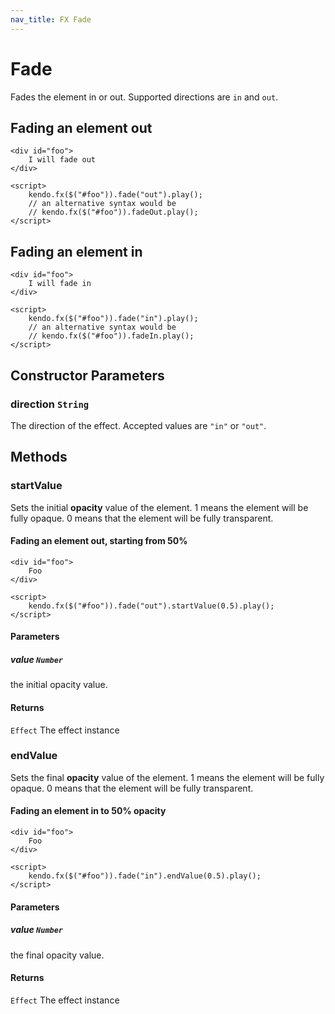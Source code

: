 ```yaml
---
nav_title: FX Fade
---
```


# Fade

Fades the element in or out.
Supported directions are `in` and `out`.

## Fading an element out
    <div id="foo">
        I will fade out
    </div>

    <script>
        kendo.fx($("#foo")).fade("out").play();
        // an alternative syntax would be
        // kendo.fx($("#foo")).fadeOut.play();
    </script>

## Fading an element in

    <div id="foo">
        I will fade in
    </div>

    <script>
        kendo.fx($("#foo")).fade("in").play();
        // an alternative syntax would be
        // kendo.fx($("#foo")).fadeIn.play();
    </script>

## Constructor Parameters

### direction `String`

The direction of the effect. Accepted values are `"in"` or `"out"`. 

## Methods

### startValue

Sets the initial **opacity** value of the element. 
1 means the element will be fully opaque. 
0 means that the element will be fully transparent.

#### Fading an element out, starting from 50%

    <div id="foo">
        Foo
    </div>

    <script>
        kendo.fx($("#foo")).fade("out").startValue(0.5).play();
    </script>


#### Parameters

##### value `Number`

the initial opacity value.

#### Returns

`Effect` The effect instance

### endValue

Sets the final **opacity** value of the element. 
1 means the element will be fully opaque. 
0 means that the element will be fully transparent.

#### Fading an element in to 50% opacity

    <div id="foo">
        Foo
    </div>

    <script>
        kendo.fx($("#foo")).fade("in").endValue(0.5).play();
    </script>


#### Parameters

##### value `Number`

the final opacity value.

#### Returns

`Effect` The effect instance
